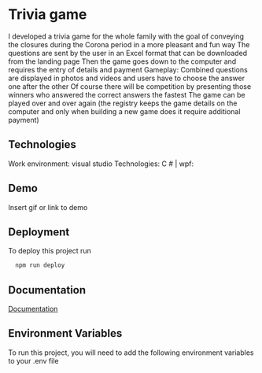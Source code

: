
# Trivia game

I developed a trivia game for the whole family with the goal of conveying the closures during the Corona period in a more pleasant and fun way
The questions are sent by the user in an Excel format that can be downloaded from the landing page
Then the game goes down to the computer and requires the entry of details and payment
Gameplay: Combined questions are displayed in photos and videos and users have to choose the answer one after the other
Of course there will be competition by presenting those winners who answered the correct answers the fastest
The game can be played over and over again (the registry keeps the game details on the computer and only when building a new game does it require additional payment)


## Technologies
Work environment: visual studio
Technologies: C # | wpf:

## Demo

Insert gif or link to demo


## Deployment

To deploy this project run

```bash
  npm run deploy
```

## Documentation

[Documentation](https://linktodocumentation)


## Environment Variables

To run this project, you will need to add the following environment variables to your .env file

